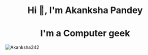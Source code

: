 <h1 align="center">Hi 👋, I'm Akanksha Pandey</h1>
<h1 align="center">I'm a Computer geek</h1>

<p align="left"> <img src="https://komarev.com/ghpvc/?username=Akanksha242&label=Profile%20views&color=0e75b6&style=flat" alt="Akanksha242" /> </p>
